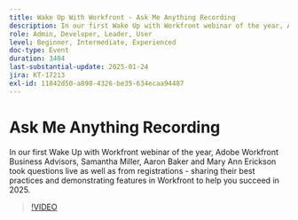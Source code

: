 ```yaml
---
title: Wake Up With Workfront - Ask Me Anything Recording
description: In our first Wake Up with Workfront webinar of the year, Adobe Workfront Business Advisors, Samantha Miller, Aaron Baker and Mary Ann Erickson took questions live as well as from registrations - sharing their best practices and demonstrating features in Workfront to help you succeed in 2025.
role: Admin, Developer, Leader, User
level: Beginner, Intermediate, Experienced
doc-type: Event
duration: 3404
last-substantial-update: 2025-01-24
jira: KT-17213
exl-id: 11842d50-a898-4326-be35-634ecaa94487
---
```

# Ask Me Anything Recording

In our first Wake Up with Workfront webinar of the year, Adobe Workfront Business Advisors, Samantha Miller, Aaron Baker and Mary Ann Erickson took questions live as well as from registrations - sharing their best practices and demonstrating features in Workfront to help you succeed in 2025.

>[!VIDEO](https://video.tv.adobe.com/v/3443085/?learn=on&enablevpops)
